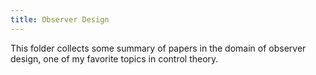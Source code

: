 ```yaml
---
title: Observer Design
---
```

This folder collects some summary of papers in the domain of observer design, one of my favorite topics in control theory.

